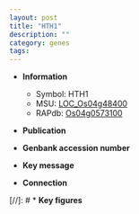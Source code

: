 ```yaml
---
layout: post
title: "HTH1"
description: ""
category: genes
tags: 
---
```


* **Information**  
    + Symbol: HTH1  
    + MSU: [LOC_Os04g48400](http://rice.uga.edu/cgi-bin/ORF_infopage.cgi?orf=LOC_Os04g48400)  
    + RAPdb: [Os04g0573100](http://rapdb.dna.affrc.go.jp/viewer/gbrowse_details/irgsp1?name=Os04g0573100)  

* **Publication**  

* **Genbank accession number**  

* **Key message**  

* **Connection**  

[//]: # * **Key figures**  


